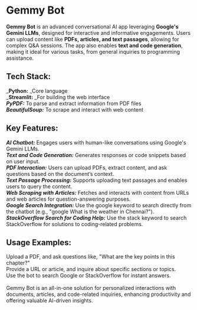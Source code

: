 <h1>Gemmy Bot</h1>

**Gemmy Bot** is an advanced conversational AI app leveraging **Google's Gemini LLMs**, designed for interactive and informative engagements. Users can upload content like **PDFs, articles, and text passages**, allowing for complex Q&A sessions. The app also enables **text and code generation**, making it ideal for various tasks, from general inquiries to programming assistance.

<h2>Tech Stack:</h2>

_**Python:** _Core language <br />
_**Streamlit:** _For building the web interface <br />
_**PyPDF:**_ To parse and extract information from PDF files <br />
_**BeautifulSoup:**_ To scrape and interact with web content <br />

<h2>Key Features:</h2>

_**AI Chatbot:**_ Engages users with human-like conversations using Google's Gemini LLMs. <br />
_**Text and Code Generation:**_ Generates responses or code snippets based on user input. <br />
_**PDF Interaction:**_ Users can upload PDFs, extract content, and ask questions based on the document’s context. <br />
_**Text Passage Processing:**_ Supports uploading text passages and enables users to query the content. <br />
_**Web Scraping with Articles:**_ Fetches and interacts with content from URLs and web articles for question-answering purposes. <br />
_**Google Search Integration:**_ Use the google keyword to search directly from the chatbot (e.g., "google What is the weather in Chennai?"). <br />
_**StackOverflow Search for Coding Help:**_ Use the stack keyword to search StackOverflow for solutions to coding-related problems. <br />

<h2>Usage Examples:</h2>

Upload a PDF, and ask questions like, "What are the key points in this chapter?" <br />
Provide a URL or article, and inquire about specific sections or topics. <br />
Use the bot to search Google or StackOverflow for instant answers.<br />
<br />
Gemmy Bot is an all-in-one solution for personalized interactions with documents, articles, and code-related inquiries, enhancing productivity and offering valuable AI-driven insights.

